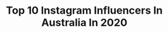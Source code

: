 ---
title: Top 10 Instagram Influencers In Australia In 2020
description: >-
  Find top Instagram influencers in Australia in 2020. Most popular hashtags: #sydney #modelling #newsouthwales.
platform: Instagram
hits: 13390
text_top: Analyze the best Instagram influencers on inBeat.
text_bottom: Our database aggregates 13390 Instagram influencers like this in Australia for you to pitch.
profiles:
  - username: "nickmeliska"
    fullname: >-
      Nick Meliska
    bio: >-
      18 Rep | @jeepmgmt Sydney | Australia Snap | nickeroo343
    location: "Australia"
    followers: 2439
    engagement: 2392
    commentsToLikes: 0.140664
    id: ck8t84eydj28g0j78kvkr6kp4
    verified: false
    hashtags: "#brentstreet, #sydney, #shirtlessguys, #iykyk"
  - username: "olivia.lawecki"
    fullname: >-
      L I V   L A W E C K I ⚡️
    bio: >-
      @viviensmodelmgmt . 🐚 ↣ michelle@viviensmodels.com.au dream creative 20’ Syd , AUS 🦋 ♡
    location: "Australia"
    followers: 2733
    engagement: 2324
    commentsToLikes: 0.146346
    id: ck8t337w91ogp0j782noo1ef7
    verified: false
    hashtags: "#halloween2020, #sorrynotsorry, #bringonsummer"
  - username: "oliviiajon"
    fullname: >-
      O L I V I A   J O N A S Z☀️
    bio: >-
      Melb, AUS 🖤 ~ CHADWICK |@chadwickmodels 🇦🇺 ELITE Worldwide | @elitemodelworld 🌍
    location: "Australia"
    followers: 4356
    engagement: 2202
    commentsToLikes: 0.259905
    id: ck6u68ykme76a0j71ji1q0uwi
    verified: false
    hashtags: "#photoshoot, #fashion, #chadwickmodels, #stayathome"
  - username: "postcards_from_maria"
    fullname: >-
      Maria Francesca Reynolds ❀
    bio: >-
      London 🇬🇧 Sydney 🇦🇺 Founder of @plan_my_travels, providing bespoke itineraries within Australia
    location: "Australia"
    followers: 7147
    engagement: 2107
    commentsToLikes: 0.127842
    id: ckap3yn6x52i80i78gi5tpuwo
    verified: false
    hashtags: "#trip, #newsouthwales, #traveltheworld, #coogee"
  - username: "assadarmani"
    fullname: >-
      Assad Armani
    bio: >-
      📍 Sydney, Australia Tiktok: assadarmani YouTube: Assad Armani 📧 info@winkmodels.com.au
    location: "Australia"
    followers: 17857
    engagement: 1873
    commentsToLikes: 0.095721
    id: ckap0hgjyqazz0i78tlszyqje
    verified: false
    hashtags: "#readerboi, #yd, #barberboi, #islandboy"
  - username: "e.milyjanee"
    fullname: >-
      EMILY JANE 🤍
    bio: >-
      TikTok: @ e.milyjanee @pixieandpeach 👼🏼 ✉️ enquiries.emilyjane@gmail.com
    location: "Australia"
    followers: 5675
    engagement: 1694
    commentsToLikes: 0.100120
    id: ck8tbsrgbwzkr0j78bg9s7ytg
    verified: false
    hashtags: "#collab, #livesoulara, #tjswim, #nastygalsdoitbetter"
  - username: "karlsopena"
    fullname: >-
      karl
    bio: >-
      drip king💧| 22 | australia
    location: "Australia"
    followers: 5601
    engagement: 1610
    commentsToLikes: 0.323655
    id: ck15snea5dvby0i193q6wgt6a
    verified: false
    hashtags: ""
  - username: "conagh_kat"
    fullname: >-
      CONAGH KATHLEEN ⚡️🌸✨
    bio: >-
      australian youtuber 440k internet friends @staxofficial_ CONAGH10 @elitesuppsaustralia CONAGH10 21 • pisces 🐟 • 5ft ✉️ conagh@maxconnectors.com.au
    location: "Australia"
    followers: 62085
    engagement: 1500
    commentsToLikes: 0.089818
    id: ck6uef6q6qk380j71n7lksp70
    verified: false
    hashtags: "#flawless, #transformation, #stax, #lovemystax"
  - username: "kashdkal"
    fullname: >-
      
    bio: >-
      
    location: "Australia"
    followers: 9197
    engagement: 1498
    commentsToLikes: 0.287796
    id: ck1389hppf5gu0i19jivu7st7
    verified: false
    hashtags: ""
  - username: "lakotaajohnson"
    fullname: >-
      Lakota🐒
    bio: >-
      TikTok- Lakotaaaaa 1.8mill Acting - Joseph@chictalent.com.au AUS mattk@industryentertainment.com LA Modelling-@chic_brisbane AUS @wilhelminalosangeles
    location: "Australia"
    followers: 211812
    engagement: 1488
    commentsToLikes: 0.050585
    id: ck5pz6ygfzit90i11p2m4e0y3
    verified: false
    hashtags: "#iambold, #hallensteinbrothers, #swatchbigbold, #ad"
cities:
  - name: Sydney
    link: /instagram/australia/sydney
  - name: Brisbane
    link: /instagram/australia/brisbane
  - name: Melbourne
    link: /instagram/australia/melbourne
---